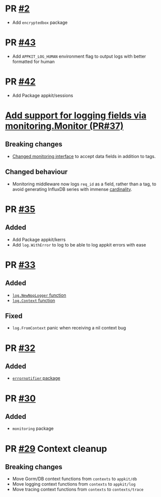 # PR [#2](https://github.com/theplant/appkit/pull/2)

* Add `encryptedbox` package

# PR [#43](https://github.com/theplant/appkit-private/pull/43)

* Add `APPKIT_LOG_HUMAN` environment flag to output logs with better formatted for human


# PR [#42](https://github.com/theplant/appkit-private/pull/42)

* Add Package appkit/sessions

# [Add support for logging fields via monitoring.Monitor (PR#37)](https://github.com/theplant/appkit-private/pull/37)

## Breaking changes

* [Changed monitoring interface](https://github.com/theplant/appkit-private/pull/37/commits/5dde9fa2bc77527f9760feecdda762864fa0572c#diff-2b8f43b8889cf5d451e1b7e74a89ae74L62) to accept data fields in addition to tags.

## Changed behaviour

* Monitoring middleware now logs `req_id` as a field, rather than a
tag, to avoid generating InfluxDB series with immense
[cardinality](https://docs.influxdata.com/influxdb/v1.2/concepts/glossary/#series-cardinality).

# PR [#35](https://github.com/theplant/appkit-private/pull/35)

## Added

* Add Package appkit/kerrs
* Add `log.WithError` to log to be able to log appkit errors with ease

# PR [#33](https://github.com/theplant/appkit-private/pull/33)

## Added

* [`log.NewNopLogger` function](https://github.com/theplant/appkit/blob/08b478e/log/log.go#L74-L78)
* [`log.Context` function](https://github.com/theplant/appkit/blob/08b478e/log/context.go#L29-L32)

## Fixed

* `log.FromContext` panic when receiving a nil context bug

# PR [#32](https://github.com/theplant/appkit-private/pull/32)

## Added

* [`errornotifier` package](errornotifier/README.md)

# PR [#30](https://github.com/theplant/appkit-private/pull/30)

## Added

* `monitoring` package


# PR [#29](https://github.com/theplant/appkit-private/pull/29) Context cleanup

## Breaking changes

* Move Gorm/DB context functions from `contexts` to `appkit/db`
* Move logging context functions from `contexts` to `appkit/log`
* Move tracing context functions from `contexts` to `contexts/trace`

